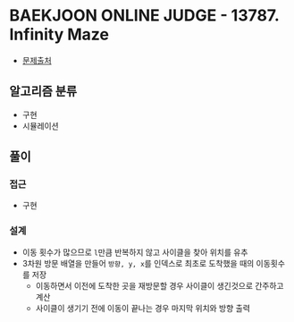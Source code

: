 # BAEKJOON ONLINE JUDGE - 13787. Infinity Maze

- [문제출처](https://www.acmicpc.net/problem/13787 '13787. Infinity Maze')

## 알고리즘 분류

- 구현
- 시뮬레이션

## 풀이

### 접근

- 구현

### 설계

- 이동 횟수가 많으므로 `l`만큼 반복하지 않고 사이클을 찾아 위치를 유추
- 3차원 방문 배열을 만들어 `방향, y, x`를 인덱스로 최초로 도착했을 때의 이동횟수를 저장
  - 이동하면서 이전에 도착한 곳을 재방문할 경우 사이클이 생긴것으로 간주하고 계산
  - 사이클이 생기기 전에 이동이 끝나는 경우 마지막 위치와 방향 출력

